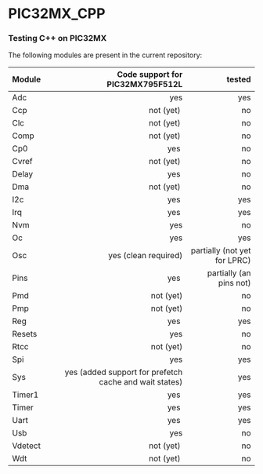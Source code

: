 # PIC32MX_CPP
### Testing C++ on PIC32MX
The following modules are present in the current repository:

| Module | Code support for PIC32MX795F512L | tested |
| ------- | -------------------------------:| ------:|
| Adc     | yes | yes |
| Ccp     | not (yet) | no |
| Clc     | not (yet) | no |
| Comp    | not (yet) | no |
| Cp0     | yes | no |
| Cvref   | not (yet) | no |
| Delay   | yes | no |
| Dma     | not (yet) | no |
| I2c     | yes | yes |
| Irq     | yes | yes |
| Nvm     | yes | no |
| Oc      | yes | yes |
| Osc     | yes (clean required) | partially (not yet for LPRC) |
| Pins    | yes | partially (an pins not) |
| Pmd     | not (yet) | no |
| Pmp     | not (yet) | no |
| Reg     | yes | yes |
| Resets  | yes | no |
| Rtcc    | not (yet) | no |
| Spi     | yes | yes |
| Sys     | yes (added support for prefetch cache and wait states) | yes |
| Timer1  | yes | yes |
| Timer   | yes | yes |
| Uart    | yes | yes |
| Usb     | yes | no |
| Vdetect | not (yet) | no |
| Wdt     | not (yet) | no |

